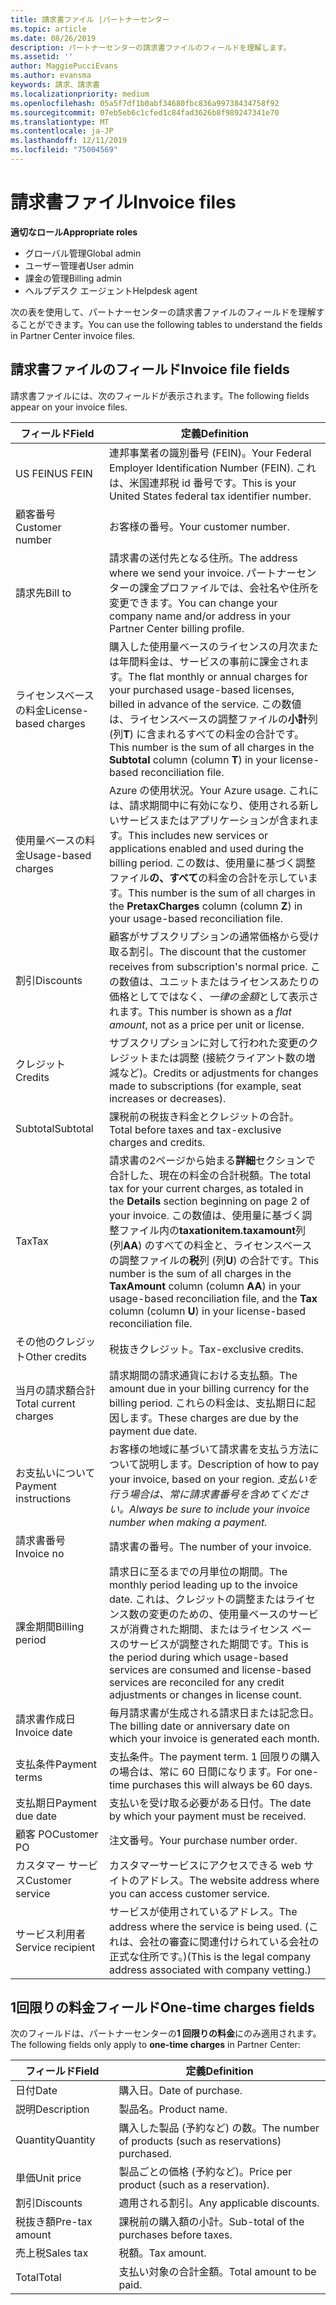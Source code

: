```yaml
---
title: 請求書ファイル |パートナーセンター
ms.topic: article
ms.date: 08/26/2019
description: パートナーセンターの請求書ファイルのフィールドを理解します。
ms.assetid: ''
author: MaggiePucciEvans
ms.author: evansma
keywords: 請求、請求書
ms.localizationpriority: medium
ms.openlocfilehash: 05a5f7df1b0abf34680fbc836a99738434758f92
ms.sourcegitcommit: 07eb5eb6c1cfed1c84fad3626b8f989247341e70
ms.translationtype: MT
ms.contentlocale: ja-JP
ms.lasthandoff: 12/11/2019
ms.locfileid: "75004569"
---
```

# <a name="invoice-files"></a><span data-ttu-id="55d6c-104">請求書ファイル</span><span class="sxs-lookup"><span data-stu-id="55d6c-104">Invoice files</span></span>

<span data-ttu-id="55d6c-105">**適切なロール**</span><span class="sxs-lookup"><span data-stu-id="55d6c-105">**Appropriate roles**</span></span>
-   <span data-ttu-id="55d6c-106">グローバル管理</span><span class="sxs-lookup"><span data-stu-id="55d6c-106">Global admin</span></span>
-   <span data-ttu-id="55d6c-107">ユーザー管理者</span><span class="sxs-lookup"><span data-stu-id="55d6c-107">User admin</span></span>
-   <span data-ttu-id="55d6c-108">課金の管理</span><span class="sxs-lookup"><span data-stu-id="55d6c-108">Billing admin</span></span>
-   <span data-ttu-id="55d6c-109">ヘルプデスク エージェント</span><span class="sxs-lookup"><span data-stu-id="55d6c-109">Helpdesk agent</span></span>

<span data-ttu-id="55d6c-110">次の表を使用して、パートナーセンターの請求書ファイルのフィールドを理解することができます。</span><span class="sxs-lookup"><span data-stu-id="55d6c-110">You can use the following tables to understand the fields in Partner Center invoice files.</span></span>

## <a name="invoice-file-fields"></a><span data-ttu-id="55d6c-111">請求書ファイルのフィールド</span><span class="sxs-lookup"><span data-stu-id="55d6c-111">Invoice file fields</span></span>

<span data-ttu-id="55d6c-112">請求書ファイルには、次のフィールドが表示されます。</span><span class="sxs-lookup"><span data-stu-id="55d6c-112">The following fields appear on your invoice files.</span></span>

| <span data-ttu-id="55d6c-113">フィールド</span><span class="sxs-lookup"><span data-stu-id="55d6c-113">Field</span></span> | <span data-ttu-id="55d6c-114">定義</span><span class="sxs-lookup"><span data-stu-id="55d6c-114">Definition</span></span> |
| ----- | ---------- |
| <span data-ttu-id="55d6c-115">US FEIN</span><span class="sxs-lookup"><span data-stu-id="55d6c-115">US FEIN</span></span> | <span data-ttu-id="55d6c-116">連邦事業者の識別番号 (FEIN)。</span><span class="sxs-lookup"><span data-stu-id="55d6c-116">Your Federal Employer Identification Number (FEIN).</span></span> <span data-ttu-id="55d6c-117">これは、米国連邦税 id 番号です。</span><span class="sxs-lookup"><span data-stu-id="55d6c-117">This is your United States federal tax identifier number.</span></span> |
| <span data-ttu-id="55d6c-118">顧客番号</span><span class="sxs-lookup"><span data-stu-id="55d6c-118">Customer number</span></span> | <span data-ttu-id="55d6c-119">お客様の番号。</span><span class="sxs-lookup"><span data-stu-id="55d6c-119">Your customer number.</span></span> |
| <span data-ttu-id="55d6c-120">請求先</span><span class="sxs-lookup"><span data-stu-id="55d6c-120">Bill to</span></span> | <span data-ttu-id="55d6c-121">請求書の送付先となる住所。</span><span class="sxs-lookup"><span data-stu-id="55d6c-121">The address where we send your invoice.</span></span> <span data-ttu-id="55d6c-122">パートナーセンターの課金プロファイルでは、会社名や住所を変更できます。</span><span class="sxs-lookup"><span data-stu-id="55d6c-122">You can change your company name and/or address in your Partner Center billing profile.</span></span> |
| <span data-ttu-id="55d6c-123">ライセンスベースの料金</span><span class="sxs-lookup"><span data-stu-id="55d6c-123">License-based charges</span></span> | <span data-ttu-id="55d6c-124">購入した使用量ベースのライセンスの月次または年間料金は、サービスの事前に課金されます。</span><span class="sxs-lookup"><span data-stu-id="55d6c-124">The flat monthly or annual charges for your purchased usage-based licenses, billed in advance of the service.</span></span> <span data-ttu-id="55d6c-125">この数値は、ライセンスベースの調整ファイルの**小計**列 (列**T**) に含まれるすべての料金の合計です。</span><span class="sxs-lookup"><span data-stu-id="55d6c-125">This number is the sum of all charges in the **Subtotal** column (column **T**) in your license-based reconciliation file.</span></span> |
| <span data-ttu-id="55d6c-126">使用量ベースの料金</span><span class="sxs-lookup"><span data-stu-id="55d6c-126">Usage-based charges</span></span> | <span data-ttu-id="55d6c-127">Azure の使用状況。</span><span class="sxs-lookup"><span data-stu-id="55d6c-127">Your Azure usage.</span></span> <span data-ttu-id="55d6c-128">これには、請求期間中に有効になり、使用される新しいサービスまたはアプリケーションが含まれます。</span><span class="sxs-lookup"><span data-stu-id="55d6c-128">This includes new services or applications enabled and used during the billing period.</span></span> <span data-ttu-id="55d6c-129">この数は、使用量に基づく調整ファイル**の、すべて**の料金の合計を示しています。</span><span class="sxs-lookup"><span data-stu-id="55d6c-129">This number is the sum of all charges in the **PretaxCharges** column (column **Z**) in your usage-based reconciliation file.</span></span> |
| <span data-ttu-id="55d6c-130">割引</span><span class="sxs-lookup"><span data-stu-id="55d6c-130">Discounts</span></span> | <span data-ttu-id="55d6c-131">顧客がサブスクリプションの通常価格から受け取る割引。</span><span class="sxs-lookup"><span data-stu-id="55d6c-131">The discount that the customer receives from subscription's normal price.</span></span> <span data-ttu-id="55d6c-132">この数値は、ユニットまたはライセンスあたりの価格としてではなく、*一律の金額*として表示されます。</span><span class="sxs-lookup"><span data-stu-id="55d6c-132">This number is shown as a *flat amount*, not as a price per unit or license.</span></span> |
| <span data-ttu-id="55d6c-133">クレジット</span><span class="sxs-lookup"><span data-stu-id="55d6c-133">Credits</span></span> | <span data-ttu-id="55d6c-134">サブスクリプションに対して行われた変更のクレジットまたは調整 (接続クライアント数の増減など)。</span><span class="sxs-lookup"><span data-stu-id="55d6c-134">Credits or adjustments for changes made to subscriptions (for example, seat increases or decreases).</span></span> |
| <span data-ttu-id="55d6c-135">Subtotal</span><span class="sxs-lookup"><span data-stu-id="55d6c-135">Subtotal</span></span> | <span data-ttu-id="55d6c-136">課税前の税抜き料金とクレジットの合計。</span><span class="sxs-lookup"><span data-stu-id="55d6c-136">Total before taxes and tax-exclusive charges and credits.</span></span> |
| <span data-ttu-id="55d6c-137">Tax</span><span class="sxs-lookup"><span data-stu-id="55d6c-137">Tax</span></span> | <span data-ttu-id="55d6c-138">請求書の2ページから始まる**詳細**セクションで合計した、現在の料金の合計税額。</span><span class="sxs-lookup"><span data-stu-id="55d6c-138">The total tax for your current charges, as totaled in the **Details** section beginning on page 2 of your invoice.</span></span> <span data-ttu-id="55d6c-139">この数値は、使用量に基づく調整ファイル内の**taxationitem.taxamount**列 (列**AA**) のすべての料金と、ライセンスベースの調整ファイルの**税**列 (列**U**) の合計です。</span><span class="sxs-lookup"><span data-stu-id="55d6c-139">This number is the sum of all charges in the **TaxAmount** column (column **AA**) in your usage-based reconciliation file, and the **Tax** column (column **U**) in your license-based reconciliation file.</span></span> |
| <span data-ttu-id="55d6c-140">その他のクレジット</span><span class="sxs-lookup"><span data-stu-id="55d6c-140">Other credits</span></span> | <span data-ttu-id="55d6c-141">税抜きクレジット。</span><span class="sxs-lookup"><span data-stu-id="55d6c-141">Tax-exclusive credits.</span></span> |
| <span data-ttu-id="55d6c-142">当月の請求額合計</span><span class="sxs-lookup"><span data-stu-id="55d6c-142">Total current charges</span></span> | <span data-ttu-id="55d6c-143">請求期間の請求通貨における支払額。</span><span class="sxs-lookup"><span data-stu-id="55d6c-143">The amount due in your billing currency for the billing period.</span></span> <span data-ttu-id="55d6c-144">これらの料金は、支払期日に起因します。</span><span class="sxs-lookup"><span data-stu-id="55d6c-144">These charges are due by the payment due date.</span></span> |
| <span data-ttu-id="55d6c-145">お支払いについて</span><span class="sxs-lookup"><span data-stu-id="55d6c-145">Payment instructions</span></span> | <span data-ttu-id="55d6c-146">お客様の地域に基づいて請求書を支払う方法について説明します。</span><span class="sxs-lookup"><span data-stu-id="55d6c-146">Description of how to pay your invoice, based on your region.</span></span> <span data-ttu-id="55d6c-147">*支払いを行う場合は、常に請求書番号を含めてください。*</span><span class="sxs-lookup"><span data-stu-id="55d6c-147">*Always be sure to include your invoice number when making a payment.*</span></span> |
| <span data-ttu-id="55d6c-148">請求書番号</span><span class="sxs-lookup"><span data-stu-id="55d6c-148">Invoice no</span></span> | <span data-ttu-id="55d6c-149">請求書の番号。</span><span class="sxs-lookup"><span data-stu-id="55d6c-149">The number of your invoice.</span></span> |
| <span data-ttu-id="55d6c-150">課金期間</span><span class="sxs-lookup"><span data-stu-id="55d6c-150">Billing period</span></span> | <span data-ttu-id="55d6c-151">請求日に至るまでの月単位の期間。</span><span class="sxs-lookup"><span data-stu-id="55d6c-151">The monthly period leading up to the invoice date.</span></span> <span data-ttu-id="55d6c-152">これは、クレジットの調整またはライセンス数の変更のための、使用量ベースのサービスが消費された期間、またはライセンス ベースのサービスが調整された期間です。</span><span class="sxs-lookup"><span data-stu-id="55d6c-152">This is the period during which usage-based services are consumed and license-based services are reconciled for any credit adjustments or changes in license count.</span></span> |
| <span data-ttu-id="55d6c-153">請求書作成日</span><span class="sxs-lookup"><span data-stu-id="55d6c-153">Invoice date</span></span> | <span data-ttu-id="55d6c-154">毎月請求書が生成される請求日または記念日。</span><span class="sxs-lookup"><span data-stu-id="55d6c-154">The billing date or anniversary date on which your invoice is generated each month.</span></span> |
| <span data-ttu-id="55d6c-155">支払条件</span><span class="sxs-lookup"><span data-stu-id="55d6c-155">Payment terms</span></span> | <span data-ttu-id="55d6c-156">支払条件。</span><span class="sxs-lookup"><span data-stu-id="55d6c-156">The payment term.</span></span> <span data-ttu-id="55d6c-157">1 回限りの購入の場合は、常に 60 日間になります。</span><span class="sxs-lookup"><span data-stu-id="55d6c-157">For one-time purchases this will always be 60 days.</span></span> |
| <span data-ttu-id="55d6c-158">支払期日</span><span class="sxs-lookup"><span data-stu-id="55d6c-158">Payment due date</span></span> | <span data-ttu-id="55d6c-159">支払いを受け取る必要がある日付。</span><span class="sxs-lookup"><span data-stu-id="55d6c-159">The date by which your payment must be received.</span></span> |
| <span data-ttu-id="55d6c-160">顧客 PO</span><span class="sxs-lookup"><span data-stu-id="55d6c-160">Customer PO</span></span> | <span data-ttu-id="55d6c-161">注文番号。</span><span class="sxs-lookup"><span data-stu-id="55d6c-161">Your purchase number order.</span></span> |
| <span data-ttu-id="55d6c-162">カスタマー サービス</span><span class="sxs-lookup"><span data-stu-id="55d6c-162">Customer service</span></span> | <span data-ttu-id="55d6c-163">カスタマーサービスにアクセスできる web サイトのアドレス。</span><span class="sxs-lookup"><span data-stu-id="55d6c-163">The website address where you can access customer service.</span></span> |
| <span data-ttu-id="55d6c-164">サービス利用者</span><span class="sxs-lookup"><span data-stu-id="55d6c-164">Service recipient</span></span> | <span data-ttu-id="55d6c-165">サービスが使用されているアドレス。</span><span class="sxs-lookup"><span data-stu-id="55d6c-165">The address where the service is being used.</span></span> <span data-ttu-id="55d6c-166">(これは、会社の審査に関連付けられている会社の正式な住所です。)</span><span class="sxs-lookup"><span data-stu-id="55d6c-166">(This is the legal company address associated with company vetting.)</span></span> |

## <a name="one-time-charges-fields"></a><span data-ttu-id="55d6c-167">1回限りの料金フィールド</span><span class="sxs-lookup"><span data-stu-id="55d6c-167">One-time charges fields</span></span>

<span data-ttu-id="55d6c-168">次のフィールドは、パートナーセンターの**1 回限りの料金**にのみ適用されます。</span><span class="sxs-lookup"><span data-stu-id="55d6c-168">The following fields only apply to **one-time charges** in Partner Center:</span></span>

| <span data-ttu-id="55d6c-169">フィールド</span><span class="sxs-lookup"><span data-stu-id="55d6c-169">Field</span></span> | <span data-ttu-id="55d6c-170">定義</span><span class="sxs-lookup"><span data-stu-id="55d6c-170">Definition</span></span> |
| ----- | ---------- |
| <span data-ttu-id="55d6c-171">日付</span><span class="sxs-lookup"><span data-stu-id="55d6c-171">Date</span></span> | <span data-ttu-id="55d6c-172">購入日。</span><span class="sxs-lookup"><span data-stu-id="55d6c-172">Date of purchase.</span></span> |
| <span data-ttu-id="55d6c-173">説明</span><span class="sxs-lookup"><span data-stu-id="55d6c-173">Description</span></span> | <span data-ttu-id="55d6c-174">製品名。</span><span class="sxs-lookup"><span data-stu-id="55d6c-174">Product name.</span></span> |
| <span data-ttu-id="55d6c-175">Quantity</span><span class="sxs-lookup"><span data-stu-id="55d6c-175">Quantity</span></span> | <span data-ttu-id="55d6c-176">購入した製品 (予約など) の数。</span><span class="sxs-lookup"><span data-stu-id="55d6c-176">The number of products (such as reservations) purchased.</span></span> |
| <span data-ttu-id="55d6c-177">単価</span><span class="sxs-lookup"><span data-stu-id="55d6c-177">Unit price</span></span> | <span data-ttu-id="55d6c-178">製品ごとの価格 (予約など)。</span><span class="sxs-lookup"><span data-stu-id="55d6c-178">Price per product (such as a reservation).</span></span> |
| <span data-ttu-id="55d6c-179">割引</span><span class="sxs-lookup"><span data-stu-id="55d6c-179">Discounts</span></span> | <span data-ttu-id="55d6c-180">適用される割引。</span><span class="sxs-lookup"><span data-stu-id="55d6c-180">Any applicable discounts.</span></span> |
| <span data-ttu-id="55d6c-181">税抜き額</span><span class="sxs-lookup"><span data-stu-id="55d6c-181">Pre-tax amount</span></span> | <span data-ttu-id="55d6c-182">課税前の購入額の小計。</span><span class="sxs-lookup"><span data-stu-id="55d6c-182">Sub-total of the purchases before taxes.</span></span> |
| <span data-ttu-id="55d6c-183">売上税</span><span class="sxs-lookup"><span data-stu-id="55d6c-183">Sales tax</span></span> | <span data-ttu-id="55d6c-184">税額。</span><span class="sxs-lookup"><span data-stu-id="55d6c-184">Tax amount.</span></span> |
| <span data-ttu-id="55d6c-185">Total</span><span class="sxs-lookup"><span data-stu-id="55d6c-185">Total</span></span> | <span data-ttu-id="55d6c-186">支払い対象の合計金額。</span><span class="sxs-lookup"><span data-stu-id="55d6c-186">Total amount to be paid.</span></span> |
